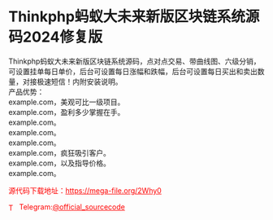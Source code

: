 # Thinkphp蚂蚁大未来新版区块链系统源码2024修复版

Thinkphp蚂蚁大未来新版区块链系统源码，点对点交易、带曲线图、六级分销，可设置挂单每日单价，后台可设置每日涨幅和跌幅，后台可设置每日买出和卖出数量，对接极速短信！内附安装说明。<br>产品优势：<br>example.com，美观可比一级项目。<br>example.com，盈利多少掌握在手。<br>example.com。<br>example.com。<br>example.com。<br>example.com，疯狂吸引客户。<br>example.com，以及指导价格。<br>example.com。<br>


<p style="color: red;">源代码下载地址：<a href="https://mega-file.org/2Why0" style="color: red;">https://mega-file.org/2Why0</a></p><p style="color: red;"><img src="https://cdn-icons-png.flaticon.com/512/2111/2111646.png" alt="Telegram Icon" style="width: 16px; vertical-align: middle; margin-right: 5px;">Telegram:<a href="https://t.me/official_sourcecode" style="color: red;">@official_sourcecode</a></p>